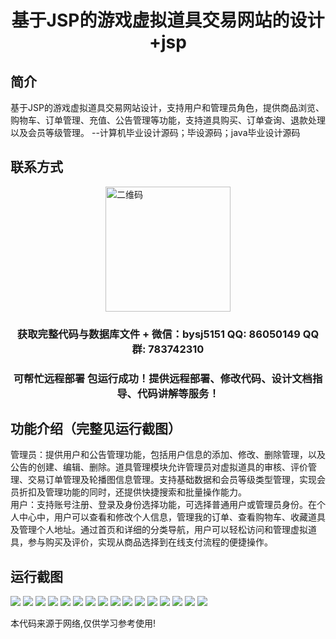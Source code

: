 <p><h1 align="center">基于JSP的游戏虚拟道具交易网站的设计+jsp</h1></p>

## 简介
基于JSP的游戏虚拟道具交易网站设计，支持用户和管理员角色，提供商品浏览、购物车、订单管理、充值、公告管理等功能，支持道具购买、订单查询、退款处理以及会员等级管理。    --计算机毕业设计源码；毕设源码；java毕业设计源码


## 联系方式
<img src="https://bs-1329754181.cos.ap-shanghai.myqcloud.com/wx.jpg" alt="二维码" style="display: block; margin: 0 auto;" width="200px">
<p><h3 align="center">获取完整代码与数据库文件 + 微信：bysj5151 QQ: 86050149 QQ群: 783742310</h3></p>
<p><h3 align="center">可帮忙远程部署 包运行成功！提供远程部署、修改代码、设计文档指导、代码讲解等服务！</h3></p>

## 功能介绍（完整见运行截图）
管理员：提供用户和公告管理功能，包括用户信息的添加、修改、删除管理，以及公告的创建、编辑、删除。道具管理模块允许管理员对虚拟道具的审核、评价管理、交易订单管理及轮播图信息管理。支持基础数据和会员等级类型管理，实现会员折扣及管理功能的同时，还提供快捷搜索和批量操作能力。  
用户：支持账号注册、登录及身份选择功能，可选择普通用户或管理员身份。在个人中心中，用户可以查看和修改个人信息，管理我的订单、查看购物车、收藏道具及管理个人地址。通过首页和详细的分类导航，用户可以轻松访问和管理虚拟道具，参与购买及评价，实现从商品选择到在线支付流程的便捷操作。


## 运行截图
![](https://bs-1329754181.cos.ap-shanghai.myqcloud.com/ssm/GameVirtualItemTradingWebsiteBasedOnJSP/img/001.jpg)
![](https://bs-1329754181.cos.ap-shanghai.myqcloud.com/ssm/GameVirtualItemTradingWebsiteBasedOnJSP/img/002.jpg)
![](https://bs-1329754181.cos.ap-shanghai.myqcloud.com/ssm/GameVirtualItemTradingWebsiteBasedOnJSP/img/003.jpg)
![](https://bs-1329754181.cos.ap-shanghai.myqcloud.com/ssm/GameVirtualItemTradingWebsiteBasedOnJSP/img/004.jpg)
![](https://bs-1329754181.cos.ap-shanghai.myqcloud.com/ssm/GameVirtualItemTradingWebsiteBasedOnJSP/img/005.jpg)
![](https://bs-1329754181.cos.ap-shanghai.myqcloud.com/ssm/GameVirtualItemTradingWebsiteBasedOnJSP/img/006.jpg)
![](https://bs-1329754181.cos.ap-shanghai.myqcloud.com/ssm/GameVirtualItemTradingWebsiteBasedOnJSP/img/007.jpg)
![](https://bs-1329754181.cos.ap-shanghai.myqcloud.com/ssm/GameVirtualItemTradingWebsiteBasedOnJSP/img/008.jpg)
![](https://bs-1329754181.cos.ap-shanghai.myqcloud.com/ssm/GameVirtualItemTradingWebsiteBasedOnJSP/img/009.jpg)
![](https://bs-1329754181.cos.ap-shanghai.myqcloud.com/ssm/GameVirtualItemTradingWebsiteBasedOnJSP/img/010.jpg)
![](https://bs-1329754181.cos.ap-shanghai.myqcloud.com/ssm/GameVirtualItemTradingWebsiteBasedOnJSP/img/011.jpg)
![](https://bs-1329754181.cos.ap-shanghai.myqcloud.com/ssm/GameVirtualItemTradingWebsiteBasedOnJSP/img/012.jpg)
![](https://bs-1329754181.cos.ap-shanghai.myqcloud.com/ssm/GameVirtualItemTradingWebsiteBasedOnJSP/img/013.jpg)
![](https://bs-1329754181.cos.ap-shanghai.myqcloud.com/ssm/GameVirtualItemTradingWebsiteBasedOnJSP/img/014.jpg)
![](https://bs-1329754181.cos.ap-shanghai.myqcloud.com/ssm/GameVirtualItemTradingWebsiteBasedOnJSP/img/015.jpg)
![](https://bs-1329754181.cos.ap-shanghai.myqcloud.com/ssm/GameVirtualItemTradingWebsiteBasedOnJSP/img/016.jpg)

<p>本代码来源于网络,仅供学习参考使用!</p>
